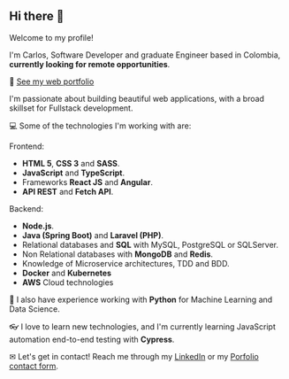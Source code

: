 ## Hi there 👋

Welcome to my profile!

I'm Carlos, Software Developer and graduate Engineer based in Colombia, **currently looking for remote opportunities**.


💼 [See my web portfolio](https://carlos-quintana.github.io/)


I'm passionate about building beautiful web applications, with a broad skillset for Fullstack development.


💻 Some of the technologies I'm working with are:

Frontend:
- **HTML 5**, **CSS 3** and **SASS**.
- **JavaScript** and **TypeScript**.
- Frameworks **React JS** and **Angular**.
- **API REST** and **Fetch API**.

Backend:
- **Node.js**.
- **Java (Spring Boot)** and **Laravel (PHP)**.
- Relational databases and **SQL** with MySQL, PostgreSQL or SQLServer.
- Non Relational databases with **MongoDB** and **Redis**.
- Knowledge of Microservice architectures, TDD and BDD.
- **Docker** and **Kubernetes**
- **AWS** Cloud technologies

📝 I also have experience working with **Python** for Machine Learning and Data Science.

👓 I love to learn new technologies, and I'm currently learning JavaScript automation end-to-end testing with **Cypress**.

✉ Let's get in contact! Reach me through my [LinkedIn](https://www.linkedin.com/in/carlos-quintana-a82541225/) or my [Porfolio contact form](https://carlos-quintana.github.io/#contact).
